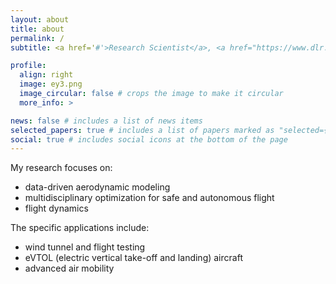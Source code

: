 ```yaml
---
layout: about
title: about
permalink: /
subtitle: <a href='#'>Research Scientist</a>, <a href="https://www.dlr.de/as/en/">Institute of Aerodynamics and Flow Technology</a>, <a href="https://www.dlr.de/en/">DLR</a>

profile:
  align: right
  image: ey3.png
  image_circular: false # crops the image to make it circular
  more_info: >

news: false # includes a list of news items
selected_papers: true # includes a list of papers marked as "selected={true}"
social: true # includes social icons at the bottom of the page
---
```


My research focuses on:
- data-driven aerodynamic modeling
- multidisciplinary optimization for safe and autonomous flight
- flight dynamics

The specific applications include:
- wind tunnel and flight testing
- eVTOL (electric vertical take-off and landing) aircraft 
- advanced air mobility
